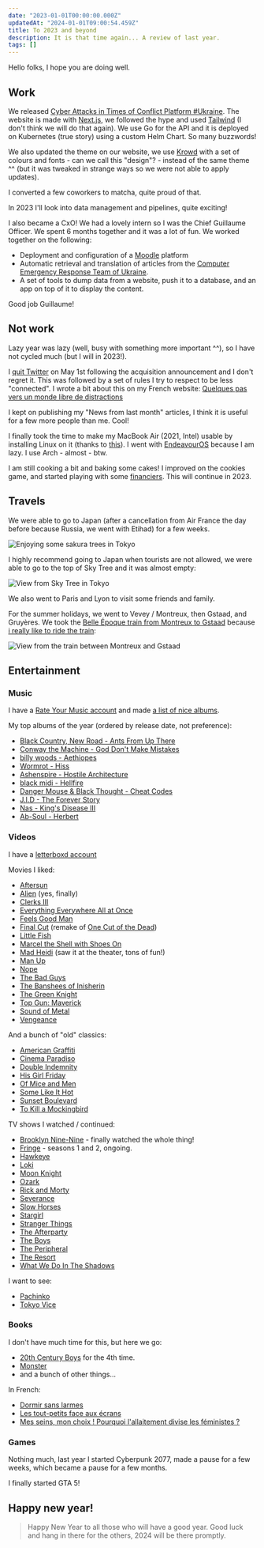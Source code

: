 ```yaml
---
date: "2023-01-01T00:00:00.000Z"
updatedAt: "2024-01-01T09:00:54.459Z"
title: To 2023 and beyond
description: It is that time again... A review of last year.
tags: []
---
```


Hello folks, I hope you are doing well.

## Work

We released [Cyber Attacks in Times of Conflict Platform #Ukraine](https://cyberconflicts.cyberpeaceinstitute.org/). The website is made with [Next.js](https://nextjs.org/), we followed the hype and used [Tailwind](https://tailwindcss.com/) (I don't think we will do that again). We use Go for the API and it is deployed on Kubernetes (true story) using a custom Helm Chart. So many buzzwords!

We also updated the theme on our website, we use [Krowd](https://themeforest.net/item/krowd-crowdfunding-charity-wordpress-theme/26963792) with a set of colours and fonts - can we call this "design"? - instead of the same theme ^^ (but it was tweaked in strange ways so we were not able to apply updates).

I converted a few coworkers to matcha, quite proud of that.

In 2023 I'll look into data management and pipelines, quite exciting!

I also became a CxO! We had a lovely intern so I was the Chief Guillaume Officer. We spent 6 months together and it was a lot of fun. We worked together on the following:

- Deployment and configuration of a [Moodle](https://moodle.org/) platform
- Automatic retrieval and translation of articles from the [Computer Emergency Response Team of Ukraine](https://cert.gov.ua/articles).
- A set of tools to dump data from a website, push it to a database, and an app on top of it to display the content.

Good job Guillaume!

## Not work

Lazy year was lazy (well, busy with something more important ^^), so I have not cycled much (but I will in 2023!).

I [quit Twitter](https://ehret.me/bye-twitter) on May 1st following the acquisition announcement and I don't regret it. This was followed by a set of rules I try to respect to be less "connected". I wrote a bit about this on my French website: [Quelques pas vers un monde libre de distractions](https://sieg.fr/ied/quelques-pas-vers-un-monde-libre-de-distractions)

I kept on publishing my "News from last month" articles, I think it is useful for a few more people than me. Cool!

I finally took the time to make my MacBook Air (2021, Intel) usable by installing Linux on it (thanks to [this](https://wiki.t2linux.org/)). I went with [EndeavourOS](https://endeavouros.com/) because I am lazy. I use Arch - almost - btw.

I am still cooking a bit and baking some cakes! I improved on the cookies game, and started playing with some [financiers](<https://en.wikipedia.org/wiki/Financier_(cake)>). This will continue in 2023.

## Travels

We were able to go to Japan (after a cancellation from Air France the day before because Russia, we went with Etihad) for a few weeks.

![Enjoying some sakura trees in Tokyo](../../../public/assets/contentful/6FmbSHmmJyKf5EgYpuDV2X/b2fec28ae0b51a03ec5a0cb53dc59d60/IMG_0340.jpg)

I highly recommend going to Japan when tourists are not allowed, we were able to go to the top of Sky Tree and it was almost empty:

![View from Sky Tree in Tokyo](../../../public/assets/contentful/1SV2ECcIyPFCYZ3MOOhtdC/3f54e18ccd45bc3685f378b5d970d768/IMG_0536.jpg)

We also went to Paris and Lyon to visit some friends and family.

For the summer holidays, we went to Vevey / Montreux, then Gstaad, and Gruyères. We took the [Belle Époque train from Montreux to Gstaad](https://mob.ch/activity/belle-epoque/?lang=en) because [i really like to ride the train](https://www.youtube.com/watch?v=7KjrrBaNljg):

![View from the train between Montreux and Gstaad](../../../public/assets/contentful/727UuQDvt3jlpRnXMLYnX1/11fa0580b7583a6bf0d67964e942e65a/IMG_1676.jpg)

## Entertainment

### Music

I have a [Rate Your Music account](https://rateyourmusic.com/list/SiegfriedEhret/) and made [a list of nice albums](https://rateyourmusic.com/list/SiegfriedEhret/2022/).

My top albums of the year (ordered by release date, not preference):

- [Black Country, New Road - Ants From Up There](https://rateyourmusic.com/release/album/black-country-new-road/ants-from-up-there-1/)
- [Conway the Machine - God Don't Make Mistakes](https://rateyourmusic.com/release/album/conway-the-machine/god-dont-make-mistakes/)
- [billy woods - Aethiopes](https://rateyourmusic.com/release/album/billy-woods/aethiopes/)
- [Wormrot - Hiss](https://rateyourmusic.com/release/album/wormrot/hiss/)
- [Ashenspire - Hostile Architecture](https://rateyourmusic.com/release/album/ashenspire/hostile-architecture/)
- [black midi - Hellfire](https://rateyourmusic.com/release/album/black-midi/hellfire/)
- [Danger Mouse & Black Thought - Cheat Codes](https://rateyourmusic.com/release/album/danger-mouse-black-thought/cheat-codes/)
- [J.I.D - The Forever Story](https://rateyourmusic.com/release/album/j_i_d/the-forever-story/)
- [Nas - King's Disease III](https://rateyourmusic.com/release/album/nas/kings-disease-iii/)
- [Ab-Soul - Herbert](https://rateyourmusic.com/release/album/ab-soul/herbert/)

### Videos

I have a [letterboxd account](https://letterboxd.com/siegfriedehret/)

Movies I liked:

- [Aftersun](https://letterboxd.com/film/aftersun/)
- [Alien](https://letterboxd.com/film/alien/) (yes, finally)
- [Clerks III](https://letterboxd.com/film/clerks-iii/)
- [Everything Everywhere All at Once](https://letterboxd.com/film/everything-everywhere-all-at-once/)
- [Feels Good Man](https://letterboxd.com/film/feels-good-man/)
- [Final Cut](https://letterboxd.com/film/final-cut-2022/) (remake of [One Cut of the Dead](https://letterboxd.com/film/one-cut-of-the-dead/))
- [Little Fish](https://letterboxd.com/film/little-fish-2020/)
- [Marcel the Shell with Shoes On](https://letterboxd.com/film/marcel-the-shell-with-shoes-on-2021/)
- [Mad Heidi](https://letterboxd.com/film/mad-heidi/) (saw it at the theater, tons of fun!)
- [Man Up](https://letterboxd.com/film/man-up/)
- [Nope](https://letterboxd.com/film/nope/)
- [The Bad Guys](https://letterboxd.com/film/the-bad-guys-2022/)
- [The Banshees of Inisherin](https://letterboxd.com/film/the-banshees-of-inisherin/)
- [The Green Knight](https://letterboxd.com/film/the-green-knight/)
- [Top Gun: Maverick](https://letterboxd.com/film/top-gun-maverick/)
- [Sound of Metal](https://letterboxd.com/film/sound-of-metal/)
- [Vengeance](https://letterboxd.com/film/vengeance-2022/)

And a bunch of "old" classics:

- [American Graffiti](https://letterboxd.com/film/american-graffiti/)
- [Cinema Paradiso](https://letterboxd.com/film/cinema-paradiso/)
- [Double Indemnity](https://letterboxd.com/film/double-indemnity/)
- [His Girl Friday](https://letterboxd.com/film/his-girl-friday/)
- [Of Mice and Men](https://letterboxd.com/film/of-mice-and-men-1992/)
- [Some Like It Hot](https://letterboxd.com/film/some-like-it-hot/)
- [Sunset Boulevard](https://letterboxd.com/film/sunset-boulevard/)
- [To Kill a Mockingbird](https://letterboxd.com/film/to-kill-a-mockingbird/)

TV shows I watched / continued:

- [Brooklyn Nine-Nine](https://www.rottentomatoes.com/tv/brooklyn_nine_nine) - finally watched the whole thing!
- [Fringe](https://www.rottentomatoes.com/tv/fringe) - seasons 1 and 2, ongoing.
- [Hawkeye](https://www.rottentomatoes.com/tv/hawkeye)
- [Loki](https://www.rottentomatoes.com/tv/loki)
- [Moon Knight](https://www.rottentomatoes.com/tv/moon_knight)
- [Ozark](https://www.rottentomatoes.com/tv/ozark)
- [Rick and Morty](https://www.rottentomatoes.com/tv/rick_and_morty)
- [Severance](https://www.rottentomatoes.com/tv/severance)
- [Slow Horses](https://www.rottentomatoes.com/tv/slow_horses)
- [Stargirl](https://www.rottentomatoes.com/tv/stargirl)
- [Stranger Things](https://www.rottentomatoes.com/tv/stranger_things)
- [The Afterparty](https://www.rottentomatoes.com/tv/the_afterparty)
- [The Boys](https://www.rottentomatoes.com/tv/the_boys_2019)
- [The Peripheral](https://www.rottentomatoes.com/tv/the_peripheral)
- [The Resort](https://www.rottentomatoes.com/tv/the_resort/s01)
- [What We Do In The Shadows](https://www.rottentomatoes.com/tv/what_we_do_in_the_shadows)

I want to see:

- [Pachinko](https://www.rottentomatoes.com/tv/pachinko)
- [Tokyo Vice](https://www.rottentomatoes.com/tv/tokyo_vice/s01)

### Books

I don't have much time for this, but here we go:

- [20th Century Boys](https://en.wikipedia.org/wiki/20th_Century_Boys) for the 4th time.
- [Monster](<https://en.wikipedia.org/wiki/Monster_(manga)>)
- and a bunch of other things...

In French:

- [Dormir sans larmes](https://arenes.fr/livre/dormir-sans-larmes/)
- [Les tout-petits face aux écrans](https://www.editionsdurocher.fr/product/123461/les-tout-petits-face-aux-ecrans/?9782268105208)
- [Mes seins, mon choix ! Pourquoi l'allaitement divise les féministes ?](https://www.editions-eyrolles.com/Livre/9782416007132/mes-seins-mon-choix)

### Games

Nothing much, last year I started Cyberpunk 2077, made a pause for a few weeks, which became a pause for a few months.

I finally started GTA 5!

## Happy new year!

> Happy New Year to all those who will have a good year. Good luck and hang in there for the others, 2024 will be there promptly.
